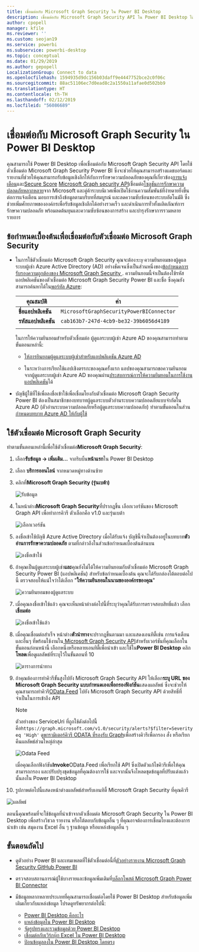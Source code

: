 ```yaml
---
title: เชื่อมต่อกับ Microsoft Graph Security ใน Power BI Desktop
description: เชื่อมต่อกับ Microsoft Graph Security API ใน Power BI Desktop ได้อย่างง่ายดาย
author: cpopell
manager: kfile
ms.reviewer: ''
ms.custom: seojan19
ms.service: powerbi
ms.subservice: powerbi-desktop
ms.topic: conceptual
ms.date: 01/29/2019
ms.author: gepopell
LocalizationGroup: Connect to data
ms.openlocfilehash: 1594935d9dc156b03daff9e4447752bce2c0f06c
ms.sourcegitcommit: 88ac51106ec7d0ead8c2a1550a11afae0d502bb9
ms.translationtype: HT
ms.contentlocale: th-TH
ms.lasthandoff: 02/12/2019
ms.locfileid: "56086689"
---
```

# <a name="connect-to-microsoft-graph-security-in-power-bi-desktop"></a>เชื่อมต่อกับ Microsoft Graph Security ใน Power BI Desktop

คุณสามารถใช้ Power BI Desktop เพื่อเชื่อมต่อกับ Microsoft Graph Security API โดยใช้ตัวเชื่อมต่อ Microsoft Graph Security Power BI ซึ่งจะช่วยให้คุณสามารถสร้างแดชบอร์ดและรายงานที่ช่วยให้คุณสามารถรับข้อมูลเชิงลึกให้กับการรักษาความปลอดภัยของคุณที่เกี่ยวข้อง[การแจ้งเตือน](https://docs.microsoft.com/graph/api/resources/alert?view=graph-rest-1.0)และ[Secure Score](https://docs.microsoft.com/graph/api/resources/securescores?view=graph-rest-beta) [ Microsoft Graph security API](https://aka.ms/graphsecuritydocs)เชื่อมต่อ[โซลูชันการรักษาความปลอดภัยหลากหลาย](https://aka.ms/graphsecurityalerts)จาก Microsoft และคู่ค้าระบบนิเวศเพื่อเปิดใช้งานความสัมพันธ์ที่ง่ายดายยิ่งขึ้นต่อการแจ้งเตือน มอบการเข้าถึงข้อมูลตามบริบทที่สมบูรณ์ และลดความซับซ้อนของระบบอัตโนมัติ ซึ่งช่วยเพิ่มศักยภาพขององค์กรเพื่อรับข้อมูลเชิงลึกได้อย่างรวดเร็ว และดำเนินการทั่วทั้งผลิตภัณฑ์การรักษาความปลอดภัย พร้อมลดต้นทุนและความซับซ้อนของการสร้าง และบำรุงรักษาการรวมหลายรายการ

## <a name="prerequisites-to-connect-with-the-microsoft-graph-security-connector"></a>ข้อกำหนดเบื้องต้นเพื่อเชื่อมต่อกับตัวเชื่อมต่อ Microsoft Graph Security

* ในการใช้ตัวเชื่อมต่อ Microsoft Graph Security คุณจะต้อง*ระบุ* ความยินยอมของผู้ดูแลระบบผู้เช่า Azure Active Directory (AD) อย่างชัดเจนซึ่งเป็นส่วนหนึ่งของ[ข้อกำหนดการรับรองความถูกต้องของ Microsoft Graph Security ](https://aka.ms/graphsecurityauth). ความยินยอมนี้จำเป็นต้องใช้รหัสแอปพลิเคชันของตัวเชื่อมต่อ Microsoft Graph Security Power BI และชื่อ ซึ่งคุณยังสามารถค้นหาได้ใน[พอร์ทัล Azure](https://portal.azure.com):

   | คุณสมบัติ | ค่า |
   |----------|-------|
   | **ชื่อแอปพลิเคชัน** | `MicrosoftGraphSecurityPowerBIConnector` |
   | **รหัสแอปพลิเคชัน** | `cab163b7-247d-4cb9-be32-39b6056d4189` |
   |||

   ในการให้ความยินยอมสำหรับตัวเชื่อมต่อ ผู้ดูแลระบบผู้เช่า Azure AD ของคุณสามารถทำตามขั้นตอนเหล่านี้:

   * [ให้การยินยอมผู้ดูแลระบบผู้เช่าสำหรับแอปพลิเคชัน Azure AD](https://docs.microsoft.com/azure/active-directory/develop/v2-permissions-and-consent)

   * ในระหว่างการเรียกใช้แอปเชิงตรรกะของคุณครั้งแรก แอปของคุณสามารถขอความยินยอมจากผู้ดูแลระบบผู้เช่า Azure AD ของคุณผ่าน[ประสบการณ์การให้ความยิมยอมในการใช้งานแอปพลิเคชัน](https://docs.microsoft.com/azure/active-directory/develop/application-consent-experience)ได้
   
* บัญชีผู้ใช้ที่ใช้เพื่อลงชื่อเข้าใช้เพื่อเชื่อมโยงกับตัวเชื่อมต่อ Microsoft Graph Security Power BI ต้องเป็นสมาชิกของบทบาทผู้ดูแลระบบตัวอ่านระบบความปลอดภัยแบบจำกัดใน Azure AD (ตัวอ่านระบบความปลอดภัยหรือผู้ดูแลระบบความปลอดภัย) ทำตามขั้นตอนในส่วน[กำหนดบทบาท Azure AD ให้กับผู้ใช้](https://docs.microsoft.com/graph/security-authorization#assign-azure-ad-roles-to-users) 

## <a name="using-the-microsoft-graph-security-connector"></a>ใช้ตัวเชื่อมต่อ Microsoft Graph Security

ทำตามขั้นตอนเหล่านี้เพื่อใช้ตัวเชื่อมต่อ**Microsoft Graph Security**่:

1. เลือก**รับข้อมูล -> เพิ่มเติม...** จากริบบิ้น**หน้าแรก**ใน Power BI Desktop
2. เลือก **บริการออนไลน์** จากหมวดหมู่ทางด้านซ้าย
3. คลิกที่**Microsoft Graph Security (รุ่นเบต้า)**

    ![รับข้อมูล](media/desktop-connect-graph-security/GetData.PNG)
    
4. ในหน้าต่าง**Microsoft Graph Security**ที่ปรากฎขึ้น เลือกเวอร์ชันของ Microsoft Graph API เพื่อทำการคิวรี ตัวเลือกคือ v1.0 และรุ่นเบต้า

    ![เลือกเวอร์ชัน](media/desktop-connect-graph-security/selectVersion.PNG)
    
5. ลงชื่อเข้าใช้บัญชี Azure Active Directory เมื่อได้รับแจ้ง บัญชีนี้จำเป็นต้องอยู่ในบทบาท**ตัวอ่านการรักษาความปลอดภัย** ตามที่กล่าวถึงในส่วนข้อกำหนดเบื้องต้นด้านบน

    ![ลงชื่อเข้าใช้](media/desktop-connect-graph-security/SignIn.PNG)
    
6. ถ้าคุณเป็นผู้ดูแลระบบผู้เช่า**และ**คุณยังไม่ได้ให้ความยินยอมกับตัวเชื่อมต่อ Microsoft Graph Security Power BI (แอปพลิเคชัน) สำหรับข้อกำหนดเบื้องต้น คุณจะได้รับกล่องโต้ตอบต่อไปนี้ ตรวจสอบให้แน่ใจว่าได้เลือก "**ให้ความยินยอมในนามขององค์กรของคุณ**"

    ![ความยินยอมของผู้ดูแลระบบ](media/desktop-connect-graph-security/AdminConsent.PNG)
    
7. เมื่อคุณลงชื่อเข้าใช้แล้ว คุณจะเห็นหน้าต่างต่อไปนี้ที่ระบุว่าคุณได้รับการตรวจสอบสิทธิ์แล้ว เลือก **เชื่อมต่อ**

    ![ลงชื่อเข้าใช้แล้ว](media/desktop-connect-graph-security/SignedIn.PNG)
    
8. เมื่อคุณเชื่อมต่อสำเร็จ หน้าต่าง**ตัวนำทาง**จะปรากฏขึ้นตามมา และแสดงเอนทิตี้เช่น การแจ้งเตือน และอื่นๆ ที่พร้อมใช้งานใน[ Microsoft Graph Security API](https://aka.ms/graphsecuritydocs)สำหรับเวอร์ชันที่คุณเลือกในขั้นตอนก่อนหน้านี้ เลือกหนึ่งหรือหลายเอนทิตี้เพื่อนำเข้า และใช้ใน**Power BI Desktop** คลิก**โหลด**เพื่อดูผลลัพธ์ที่ระบุไว้ในขั้นตอนที่ 10

   ![ตารางการนำทาง](media/desktop-connect-graph-security/NavTable.PNG)
    
9. ถ้าคุณต้องการทำคิวรีขั้นสูงไปยัง Microsoft Graph Security API ให้เลือก**ระบุ URL ของ Microsoft Graph Security แบบกำหนดเองเพื่อกรองฟังก์ชัน**แสดงผลลัพธ์ ซึ่งจะช่วยให้คุณสามารถทำคิวรี[OData.Feed](https://docs.microsoft.com/power-bi/desktop-connect-odata) ไปยัง Microsoft Graph Security API ด้วยสิทธิ์ที่จำเป็นในการเข้าถึง API

   > [!NOTE]
   > ตัวอย่างของ ServiceUri ที่ถูกใช้ดังต่อไปนี้คือ`https://graph.microsoft.com/v1.0/security/alerts?$filter=Severity eq 'High'` ดู[พารามิเตอร์คิวรี ODATA ที่รองรับ Graph](https://docs.microsoft.com/graph/query-parameters)เพื่อสร้างคิวรีเพื่อกรอง สั่ง หรือเรียกคืนผลลัพธ์ส่วนใหญ่ล่าสุด

   ![Odata Feed](media/desktop-connect-graph-security/ODataFeed.PNG)
    
   เมื่อคุณเลือกฟังก์ชัน**Invoke**OData.Feed เพื่อเรียกใช้ API ซึ่งเปิดตัวแก้ไขคิวรีเพื่อให้คุณสามารถกรอง และปรับปรุงชุดข้อมูลที่คุณต้องการใช้ และจากนั้นจึงโหลดชุดข้อมูลที่ปรับแต่งแล้วนั้นลงใน Power BI Desktop

10. รูปภาพต่อไปนี้แสดงหน้าต่างผลลัพธ์สำหรับเอนทิตี้ Microsoft Graph Security ที่คุณคิวรี

   ![ผลลัพธ์](media/desktop-connect-graph-security/Result.PNG)
    

ตอนนี้คุณพร้อมที่จะใช้ข้อมูลที่นำเข้าจากตัวเชื่อมต่อ Microsoft Graph Security ใน Power BI Desktop เพื่อสร้างวิชวล รายงาน หรือโต้ตอบกับข้อมูลอื่น ๆ ที่คุณอาจต้องการเชื่อมโยงและต้องการนำเข้า เช่น สมุดงาน Excel อื่น ๆ ฐานข้อมูล หรือแหล่งข้อมูลอื่น ๆ

## <a name="next-steps"></a>ขั้นตอนถัดไป
* ดูตัวอย่าง Power BI และเทมเพลตที่ใช้ตัวเชื่อมต่อนี้ที่[ตัวอย่างรายงาน Microsoft Graph Security GitHub Power BI](https://aka.ms/graphsecuritypowerbiconnectorsamples)

* ตรวจสอบสถานการณ์ผู้ใช้บางรายและข้อมูลเพิ่มเติมที่[บล็อกโพสต์ Microsoft Graph Power BI Connector](https://aka.ms/graphsecuritypowerbiconnectorblogpost)

* มีข้อมูลหลากหลายประเภทที่คุณสามารถเชื่อมต่อโดยใช้ Power BI Desktop สำหรับข้อมูลเพิ่มเติมเกี่ยวกับแหล่งข้อมูล โปรดดูทรัพยากรต่อไปนี้:

    * [Power BI Desktop คืออะไร](desktop-what-is-desktop.md)
    * [แหล่งข้อมูลใน Power BI Desktop](desktop-data-sources.md)
    * [จัดรูปทรงและรวมข้อมูลด้วย Power BI Desktop](desktop-shape-and-combine-data.md)
    * [เชื่อมต่อกับเวิร์กบุ๊ก Excel ใน Power BI Desktop](desktop-connect-excel.md)
    * [ป้อนข้อมูลลงใน Power BI Desktop โดยตรง](desktop-enter-data-directly-into-desktop.md)
